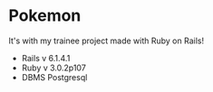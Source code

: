 # Pokemon
 It's with my trainee project made with Ruby on Rails!
- Rails v 6.1.4.1
- Ruby  v 3.0.2p107
- DBMS Postgresql
